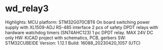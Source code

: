 # wd_relay3
Highlights:
MCU platform: STM32G070CBT6
On board switching power supply with XL1509-ADJ
RS-485 interface
2 pcs of safety DPDT relays with hardware watchdog timers (SN74AHC123)
1 pc DPDT relay.
MAX 24V DC only
HW: KiCAD project with schematics, PCB, gerbers
SW: STM32CUBEIDE Version: 1.12.1 Build: 16088_20230420_1057 (UTC)
